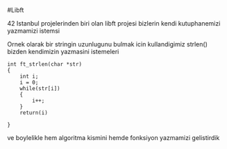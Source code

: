  #Libft
	
	
42 Istanbul projelerinden biri olan libft projesi bizlerin kendi kutuphanemizi yazmamizi istemsi 


Ornek olarak bir stringin uzunlugunu bulmak icin kullandigimiz strlen() bizden kendimizin yazmasini istemeleri 


	int ft_strlen(char *str)
	{
  		int i; 
  		i = 0;
  		while(str[i])
  		{
    		i++;
  		}
  		return(i)
  
	}

ve boylelikle hem algoritma kismini hemde fonksiyon yazmamizi gelistirdik 
